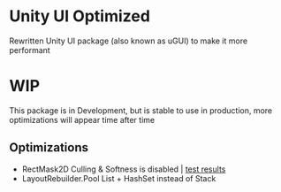 # Unity UI Optimized
Rewritten Unity UI package (also known as uGUI) to make it more performant

# WIP
This package is in Development, but is stable to use in production, more optimizations will appear time after time

## Optimizations
- RectMask2D Culling & Softness is disabled | [test results]( https://github.com/mitay-walle/Unity3d-RectMask2DCulling/blob/main/README.md )
- LayoutRebuilder.Pool List<T> + HashSet<T> instead of Stack<T> 
